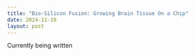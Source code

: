 ```yaml
---
title: "Bio-Silicon Fusion: Growing Brain Tissue On a Chip"
date: 2024-11-10
layout: post
---
```


Currently being written